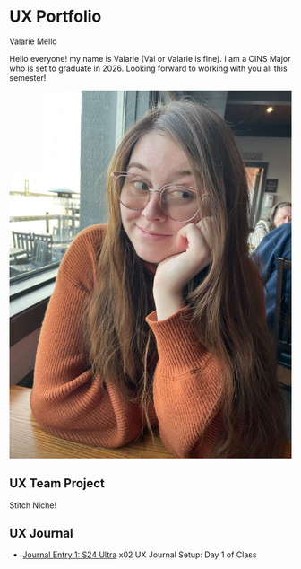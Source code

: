 # UX Portfolio

Valarie Mello

Hello everyone! my name is Valarie (Val or Valarie is fine). 
I am a CINS Major who is set to graduate in 2026. Looking forward to working with you all this semester!

![alt text](assets/423599969_1150559096127029_7343900481832143646_n.jpg)




## UX Team Project

Stitch Niche!

## UX Journal
* [Journal Entry 1: S24 Ultra](j01/README.md)
x02 UX Journal Setup: Day 1 of Class

